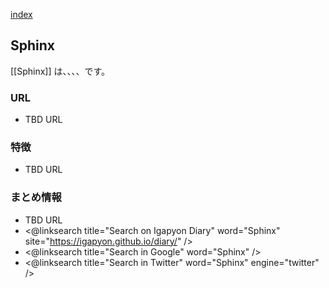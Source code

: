[index](https://igapyon.github.io/diary/keyword/index.html)

## Sphinx

[[Sphinx]] は、、、、です。

### URL

* TBD URL

### 特徴

* TBD URL

### まとめ情報

* TBD URL
* <@linksearch title="Search on Igapyon Diary" word="Sphinx" site="https://igapyon.github.io/diary/" />
* <@linksearch title="Search in Google" word="Sphinx" />
* <@linksearch title="Search in Twitter" word="Sphinx" engine="twitter" />

